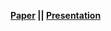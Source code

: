 **[Paper](https://www.sciencedirect.com/science/article/abs/pii/S0957417418305992) || [Presentation](https://docs.google.com/presentation/d/15XBambKHIT0ViumeYskBnQUjDDCboex0ZTK0DHfz8zw/edit?usp=sharing)**
